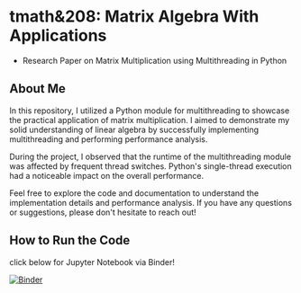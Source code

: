 
<h1>tmath&208: Matrix Algebra With Applications</h1>
<ul>
  <li>Research Paper on Matrix Multiplication using Multithreading in Python</li>
</ul>

## About Me

In this repository, I utilized a Python module for multithreading to showcase the practical application of matrix multiplication. I aimed to demonstrate my solid understanding of linear algebra by successfully implementing multithreading and performing performance analysis.

During the project, I observed that the runtime of the multithreading module was affected by frequent thread switches. Python's single-thread execution had a noticeable impact on the overall performance. 

Feel free to explore the code and documentation to understand the implementation details and performance analysis. If you have any questions or suggestions, please don't hesitate to reach out!

## How to Run the Code

click below for Jupyter Notebook via Binder!

[![Binder](https://mybinder.org/badge_logo.svg)](https://mybinder.org/v2/gh/veasnab/tmath208/main)
